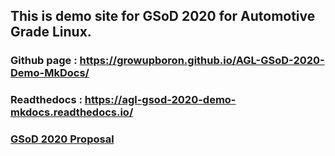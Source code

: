 ## This is demo site for GSoD 2020 for Automotive Grade Linux.

### Github page : https://growupboron.github.io/AGL-GSoD-2020-Demo-MkDocs/

### Readthedocs : https://agl-gsod-2020-demo-mkdocs.readthedocs.io/

### [GSoD 2020 Proposal](https://growupboron.github.io/blog/the-linux-foundation-gsod-2020-proposal/)
